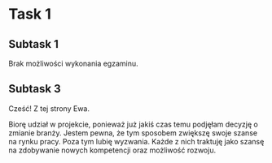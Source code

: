 # **Task 1**
## **Subtask 1**
Brak możliwości wykonania egzaminu. 
## **Subtask 3**
Cześć! Z tej strony Ewa. 

Biorę udział w projekcie, ponieważ już jakiś czas temu podjęłam decyzję o zmianie branży. Jestem pewna, że tym sposobem zwiększę swoje szanse na rynku pracy. Poza tym lubię wyzwania. Każde z nich traktuję jako szansę na zdobywanie nowych kompetencji oraz możliwość rozwoju. 
